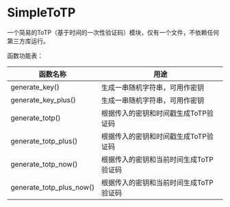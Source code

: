# SimpleToTP

一个简易的ToTP（基于时间的一次性验证码）模块，仅有一个文件，不依赖任何第三方库运行。

函数功能表：

| 函数名称 | 用途 |
| --- | --- |
| generate_key() | 生成一串随机字符串，可用作密钥 |
| generate_key_plus() | 生成一串随机字符串，可用作密钥 |
| generate_totp() | 根据传入的密钥和时间戳生成ToTP验证码 | 
| generate_totp_plus() | 根据传入的密钥和时间戳生成ToTP验证码 | 
| generate_totp_now() | 根据传入的密钥和当前时间生成ToTP验证码 | 
| generate_totp_plus_now() | 根据传入的密钥和当前时间生成ToTP验证码 | 
